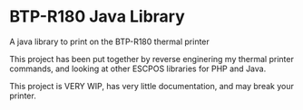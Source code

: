 # BTP-R180 Java Library
A java library to print on the BTP-R180 thermal printer

This project has been put together by reverse enginering my thermal printer commands, and looking at other ESCPOS libraries for PHP and Java.

This project is VERY WIP, has very little documentation, and may break your printer.
